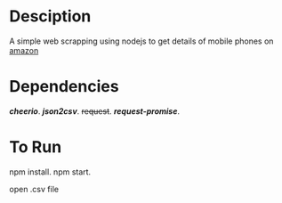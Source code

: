 # Desciption
A simple web scrapping using nodejs to get details of mobile phones on [amazon](amazon.com)

# Dependencies
***cheerio***.
***json2csv***.
~~request~~.
***request-promise***.

# To Run
npm install.
npm start.

open .csv file
